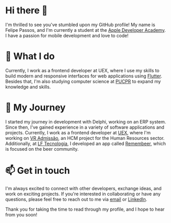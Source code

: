 [//]: # ({"color": "cian", "avatar_frame": "https://raw.githubusercontent.com/afonsorek/avatar-frames/main/frame-avatar.gif", "cover": "https://raw.githubusercontent.com/rodrigograca31/rodrigograca31/master/matrix.svg"})

# Hi there 👋
I'm thrilled to see you've stumbled upon my GitHub profile! My name is Felipe Passos, and I'm currently a student at the [Apple Developer Academy](https://www.apple.com/br/newsroom/2021/05/coders-designers-and-entrepreneurs-thrive-thanks-to-apple-developer-academy/). I have a passion for mobile development and love to code!

# 🔭 What I do
Currently, I work as a frontend developer at UEX, where I use my skills to build modern and responsive interfaces for web applications using [Flutter](https://flutter.dev). Besides that, I'm also studying computer science at [PUCPR](https://www.pucpr.br) to expand my knowledge and skills.

# 🌱 My Journey
I started my journey in development with Delphi, working on an ERP system. Since then, I've gained experience in a variety of software applications and projects. Currently, I work as a frontend developer at [UEX](https://uex.io), where I'm working on [VR Admissão](https://www.vr.com.br/institucional-vr/vradmissao-rh.htm), an HCM project for the Human Resources sector. Additionally, at [LF Tecnologia](https://www.lftecnologia.com.br), I developed an app called [Remembeer](https://play.google.com/store/apps/details?id=br.com.lftecnologia.remembeer), which is focused on the beer community.

# 📫 Get in touch
I'm always excited to connect with other developers, exchange ideas, and work on exciting projects. If you're interested in collaborating or have any questions, please feel free to reach out to me via [email](mailto:berkspar@gmail.com) or [LinkedIn](https://www.linkedin.com/in/berkspar/).

Thank you for taking the time to read through my profile, and I hope to hear from you soon!
